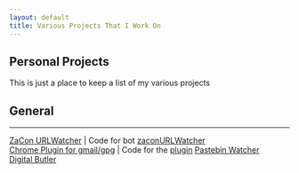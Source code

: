 ```yaml
---
layout: default
title: Various Projects That I Work On 
---
```


## Personal Projects 

This is just a place to keep a list of my various projects

## General
* * * 
[ZaCon URLWatcher](http://urls.runawaycoder.co.za) | Code for bot [zaconURLWatcher](https://github.com/RC1140/zaconURLWatcher)   
[Chrome Plugin for gmail/gpg](http://thinkst.com/tools/cr-gpg/) | Code for the [plugin](https://github.com/RC1140/cr-gpg)
[Pastebin Watcher](https://github.com/RC1140/PastyLurker)    
[Digital Butler](https://github.com/RC1140/butler)    
